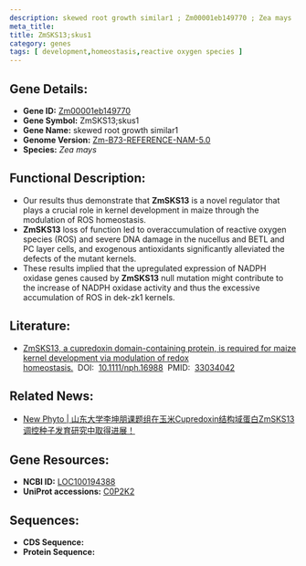 ```yaml
---
description: skewed root growth similar1 ; Zm00001eb149770 ; Zea mays
meta_title:
title: ZmSKS13;skus1
category: genes
tags: [ development,homeostasis,reactive oxygen species ]
---
```


## Gene Details:
- **Gene ID:**	[Zm00001eb149770](https://www.maizegdb.org/gene_center/gene/Zm00001eb149770)
- **Gene Symbol:** ZmSKS13;skus1
- **Gene Name:** skewed root growth similar1
- **Genome Version:** [Zm-B73-REFERENCE-NAM-5.0](https://www.maizegdb.org/genome/assembly/Zm-B73-REFERENCE-NAM-5.0)
- **Species:** *Zea mays*

## Functional Description:
   - Our results thus demonstrate that **ZmSKS13** is a novel regulator that plays a crucial role in kernel development in maize through the modulation of ROS homeostasis.
   - **ZmSKS13** loss of function led to overaccumulation of reactive oxygen species (ROS) and severe DNA damage in the nucellus and BETL and PC layer cells, and exogenous antioxidants significantly alleviated the defects of the mutant kernels.
   - These results implied that the upregulated expression of NADPH oxidase genes caused by **ZmSKS13** null mutation might contribute to the increase of NADPH oxidase activity and thus the excessive accumulation of ROS in dek-zk1 kernels.

## Literature:
   - [ZmSKS13, a cupredoxin domain-containing protein, is required for maize kernel development via modulation of redox homeostasis.]( https://nph.onlinelibrary.wiley.com/doi/10.1111/nph.16988)&nbsp;&nbsp;DOI:&nbsp;&nbsp;[10.1111/nph.16988](https://nph.onlinelibrary.wiley.com/doi/10.1111/nph.16988)&nbsp;&nbsp;PMID:&nbsp;&nbsp;[33034042](https://pubmed.ncbi.nlm.nih.gov/33034042/)

## Related News:
   - [New Phyto | 山东大学李坤朋课题组在玉米Cupredoxin结构域蛋白ZmSKS13调控种子发育研究中取得进展！](https://mp.weixin.qq.com/s?__biz=Mzg3MDEwNDEyMg==&mid=2247497778&idx=6&sn=ecbc903c03143c4d6d15ee908c2dbc05&chksm=ce905567f9e7dc717e8e4d9676dbe55e4994c8efc12fcef81a8b1a8423ae45815290cd7c66a8&scene=27#wechat_redirect)

## Gene Resources:
- **NCBI ID:** [LOC100194388](https://www.ncbi.nlm.nih.gov/gene/?term=LOC100194388)
- **UniProt accessions:** [C0P2K2](https://www.uniprot.org/uniprotkb/C0P2K2/entry)

## Sequences:
- **CDS Sequence:**
- **Protein Sequence:**
